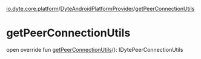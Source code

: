 [io.dyte.core.platform](../index.md)/[DyteAndroidPlatformProvider](index.md)/[getPeerConnectionUtils](get-peer-connection-utils.md)

# getPeerConnectionUtils


open override fun [getPeerConnectionUtils](get-peer-connection-utils.md)(): IDytePeerConnectionUtils
